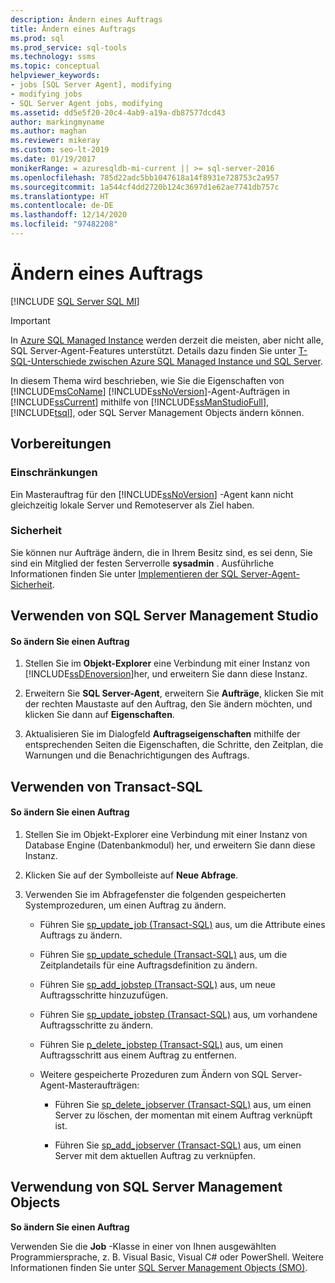 ```yaml
---
description: Ändern eines Auftrags
title: Ändern eines Auftrags
ms.prod: sql
ms.prod_service: sql-tools
ms.technology: ssms
ms.topic: conceptual
helpviewer_keywords:
- jobs [SQL Server Agent], modifying
- modifying jobs
- SQL Server Agent jobs, modifying
ms.assetid: dd5e5f20-20c4-4ab9-a19a-db87577dcd43
author: markingmyname
ms.author: maghan
ms.reviewer: mikeray
ms.custom: seo-lt-2019
ms.date: 01/19/2017
monikerRange: = azuresqldb-mi-current || >= sql-server-2016
ms.openlocfilehash: 785d22adc5bb1047618a14f8931e728753c2a957
ms.sourcegitcommit: 1a544cf4dd2720b124c3697d1e62ae7741db757c
ms.translationtype: HT
ms.contentlocale: de-DE
ms.lasthandoff: 12/14/2020
ms.locfileid: "97482208"
---
```

# <a name="modify-a-job"></a>Ändern eines Auftrags

[!INCLUDE [SQL Server SQL MI](../../includes/applies-to-version/sql-asdbmi.md)]

> [!IMPORTANT]  
> In [Azure SQL Managed Instance](/azure/sql-database/sql-database-managed-instance) werden derzeit die meisten, aber nicht alle, SQL Server-Agent-Features unterstützt. Details dazu finden Sie unter [T-SQL-Unterschiede zwischen Azure SQL Managed Instance und SQL Server](/azure/sql-database/sql-database-managed-instance-transact-sql-information#sql-server-agent).

In diesem Thema wird beschrieben, wie Sie die Eigenschaften von [!INCLUDE[msCoName](../../includes/msconame_md.md)] [!INCLUDE[ssNoVersion](../../includes/ssnoversion-md.md)]-Agent-Aufträgen in [!INCLUDE[ssCurrent](../../includes/sscurrent-md.md)] mithilfe von [!INCLUDE[ssManStudioFull](../../includes/ssmanstudiofull-md.md)], [!INCLUDE[tsql](../../includes/tsql-md.md)], oder SQL Server Management Objects ändern können.  

## <a name="before-you-begin"></a><a name="BeforeYouBegin"></a>Vorbereitungen  
  
### <a name="limitations-and-restrictions"></a><a name="Restrictions"></a>Einschränkungen  
Ein Masterauftrag für den [!INCLUDE[ssNoVersion](../../includes/ssnoversion-md.md)] -Agent kann nicht gleichzeitig lokale Server und Remoteserver als Ziel haben.  
  
### <a name="security"></a><a name="Security"></a>Sicherheit  
Sie können nur Aufträge ändern, die in Ihrem Besitz sind, es sei denn, Sie sind ein Mitglied der festen Serverrolle **sysadmin** . Ausführliche Informationen finden Sie unter [Implementieren der SQL Server-Agent-Sicherheit](../../ssms/agent/implement-sql-server-agent-security.md).  
  
## <a name="using-sql-server-management-studio"></a><a name="SSMS"></a>Verwenden von SQL Server Management Studio  
  
#### <a name="to-modify-a-job"></a>So ändern Sie einen Auftrag  
  
1.  Stellen Sie im **Objekt-Explorer** eine Verbindung mit einer Instanz von [!INCLUDE[ssDEnoversion](../../includes/ssdenoversion_md.md)]her, und erweitern Sie dann diese Instanz.  
  
2.  Erweitern Sie **SQL Server-Agent**, erweitern Sie **Aufträge**, klicken Sie mit der rechten Maustaste auf den Auftrag, den Sie ändern möchten, und klicken Sie dann auf **Eigenschaften**.  
  
3.  Aktualisieren Sie im Dialogfeld **Auftragseigenschaften** mithilfe der entsprechenden Seiten die Eigenschaften, die Schritte, den Zeitplan, die Warnungen und die Benachrichtigungen des Auftrags.  
  
## <a name="using-transact-sql"></a><a name="TSQL"></a>Verwenden von Transact-SQL  
  
#### <a name="to-modify-a-job"></a>So ändern Sie einen Auftrag  
  
1.  Stellen Sie im Objekt-Explorer eine Verbindung mit einer Instanz von Database Engine (Datenbankmodul) her, und erweitern Sie dann diese Instanz.  
  
2.  Klicken Sie auf der Symbolleiste auf **Neue Abfrage**.  
  
3.  Verwenden Sie im Abfragefenster die folgenden gespeicherten Systemprozeduren, um einen Auftrag zu ändern.  
  
    -   Führen Sie [sp_update_job (Transact-SQL)](../../relational-databases/system-stored-procedures/sp-update-job-transact-sql.md) aus, um die Attribute eines Auftrags zu ändern.  
  
    -   Führen Sie [sp_update_schedule (Transact-SQL)](../../relational-databases/system-stored-procedures/sp-update-schedule-transact-sql.md) aus, um die Zeitplandetails für eine Auftragsdefinition zu ändern.  
  
    -   Führen Sie [sp_add_jobstep (Transact-SQL)](../../relational-databases/system-stored-procedures/sp-add-jobstep-transact-sql.md) aus, um neue Auftragsschritte hinzuzufügen.  
  
    -   Führen Sie [sp_update_jobstep (Transact-SQL)](../../relational-databases/system-stored-procedures/sp-update-jobstep-transact-sql.md) aus, um vorhandene Auftragsschritte zu ändern.  
  
    -   Führen Sie [p_delete_jobstep (Transact-SQL)](../../relational-databases/system-stored-procedures/sp-delete-jobstep-transact-sql.md) aus, um einen Auftragsschritt aus einem Auftrag zu entfernen.  
  
    -   Weitere gespeicherte Prozeduren zum Ändern von SQL Server-Agent-Masteraufträgen:  
  
        -   Führen Sie [sp_delete_jobserver (Transact-SQL)](../../relational-databases/system-stored-procedures/sp-delete-jobserver-transact-sql.md) aus, um einen Server zu löschen, der momentan mit einem Auftrag verknüpft ist.  
  
        -   Führen Sie [sp_add_jobserver (Transact-SQL)](../../relational-databases/system-stored-procedures/sp-add-jobserver-transact-sql.md) aus, um einen Server mit dem aktuellen Auftrag zu verknüpfen.  
  
## <a name="using-sql-server-management-objects"></a><a name="SMO"></a>Verwendung von SQL Server Management Objects  
**So ändern Sie einen Auftrag**  
  
Verwenden Sie die **Job** -Klasse in einer von Ihnen ausgewählten Programmiersprache, z. B. Visual Basic, Visual C# oder PowerShell. Weitere Informationen finden Sie unter [SQL Server Management Objects (SMO)](../../relational-databases/server-management-objects-smo/sql-server-management-objects-smo-programming-guide.md).  
